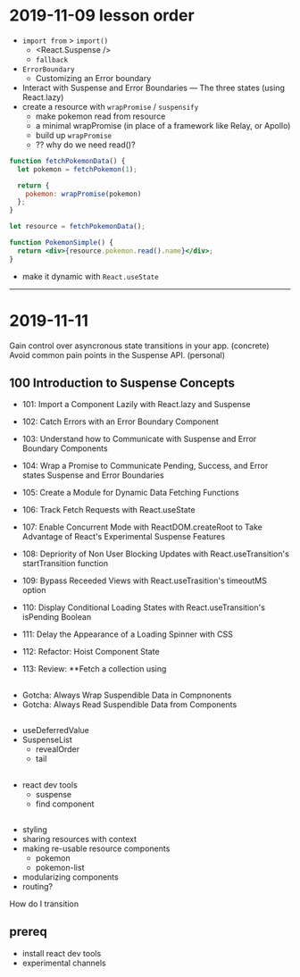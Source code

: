 # 2019-11-09 lesson order

- `import from` > `import()`
  - <React.Suspense />
  - `fallback`
- `ErrorBoundary`
  - Customizing an Error boundary
- Interact with Suspense and Error Boundaries — The three states (using React.lazy)
- create a resource with `wrapPromise` / `suspensify`
  - make pokemon read from resource
  - a minimal wrapPromise (in place of a framework like Relay, or Apollo)
  - build up `wrapPromise`
  - ?? why do we need read()?

```jsx
function fetchPokemonData() {
  let pokemon = fetchPokemon(1);

  return {
    pokemon: wrapPromise(pokemon)
  };
}

let resource = fetchPokemonData();

function PokemonSimple() {
  return <div>{resource.pokemon.read().name}</div>;
}
```

- make it dynamic with `React.useState`

---

# 2019-11-11

Gain control over asyncronous state transitions in your app. (concrete)
Avoid common pain points in the Suspense API. (personal)

## 100 Introduction to Suspense Concepts

- 101: Import a Component Lazily with React.lazy and Suspense
- 102: Catch Errors with an Error Boundary Component
- 103: Understand how to Communicate with Suspense and Error Boundary Components
- 104: Wrap a Promise to Communicate Pending, Success, and Error states Suspense and Error Boundaries
- 105: Create a Module for Dynamic Data Fetching Functions
- 106: Track Fetch Requests with React.useState
- 107: Enable Concurrent Mode with ReactDOM.createRoot to Take Advantage of React's Experimental Suspense Features
- 108: Depriority of Non User Blocking Updates with React.useTransition's startTransition function
- 109: Bypass Receeded Views with React.useTrasition's timeoutMS option
- 110: Display Conditional Loading States with React.useTransition's isPending Boolean
- 111: Delay the Appearance of a Loading Spinner with CSS

- 112: Refactor: Hoist Component State
- 113: Review: \*\*Fetch a collection using

##

- Gotcha: Always Wrap Suspendible Data in Compnonents
- Gotcha: Always Read Suspendible Data from Components

##

- useDeferredValue
- SuspenseList
  - revealOrder
  - tail

##

- react dev tools
  - suspense
  - find component

##

- styling
- sharing resources with context
- making re-usable resource components
  - pokemon
  - pokemon-list
- modularizing components
- routing?

How do I transition

## prereq

- install react dev tools
- experimental channels
